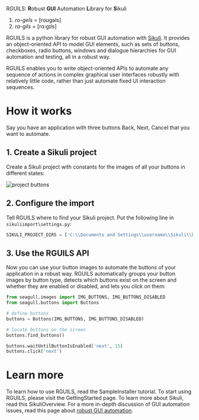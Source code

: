RGUILS: **R**obust **GUI** Automation **L**ibrary for **S**ikuli

  1. _ro-gels_ = [roʊgəls]
  1. _ra-gils_ = [rɑ:gɪls]

RGUILS is a python library for robust GUI automation with [Sikuli](http://sikuli.org/). It provides an object-oriented API to model GUI elements, such as sets of buttons, checkboxes, radio buttons, windows and dialogue hierarchies for GUI automation and testing, all in a robust way.

RGUILS enables you to write object-oriented APIs to automate any sequence of actions in complex graphical user interfaces robustly with relatively little code, rather than just automate fixed UI interaction sequences.

# How it works #

Say you have an application with three buttons Back, Next, Cancel that you want to automate.

## 1. Create a Sikuli project ##

Create a Sikuli project with constants for the images of all your buttons in different states:

![project buttons](wiki/images/project_buttons.jpg)

## 2. Configure the import

Tell RGUILS where to find your Sikuli project. Put the following line in `sikuliimport\settings.py`:
```python
SIKULI_PROJECT_DIRS = ['C:\\Documents and Settings\\username\\Sikuli\\buttons.sikuli']
```

## 3. Use the RGUILS API

Now you can use your button images to automate the buttons of your application in a robust way. RGUILS automatically groups your button images by button type, detects which buttons exist on the screen and whether they are enabled or disabled, and lets you click on them:
```python
from seagull.images import IMG_BUTTONS, IMG_BUTTONS_DISABLED
from seagull.buttons import Buttons

# define buttons
buttons = Buttons(IMG_BUTTONS, IMG_BUTTONS_DISABLED)

# locate buttons on the screen
buttons.find_buttons()

buttons.waitUntilButtonIsEnabled('next', 15)
buttons.click('next')
```

# Learn more

To learn how to use RGUILS, read the SampleInstaller tutorial. To start using RGUILS, please visit the GettingStarted page. To learn more about Sikuli, read this SikuliOverview. For a more in-depth discussion of GUI automation issues, read this page about [robust GUI automation](https://github.com/karlmicha/rguils/wiki/RobustGUIAutomation).
